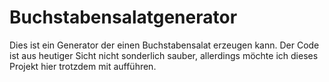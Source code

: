 
# Buchstabensalatgenerator

Dies ist ein Generator der einen Buchstabensalat erzeugen kann. Der Code ist aus heutiger Sicht nicht sonderlich sauber, allerdings möchte ich dieses Projekt hier trotzdem mit aufführen.
